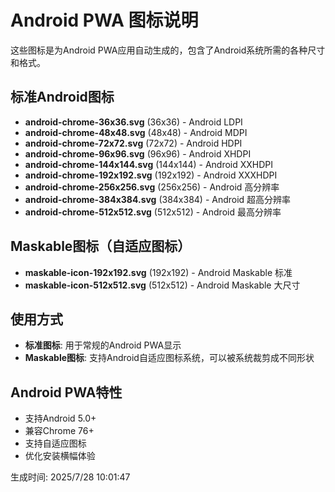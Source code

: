 # Android PWA 图标说明

这些图标是为Android PWA应用自动生成的，包含了Android系统所需的各种尺寸和格式。

## 标准Android图标

- **android-chrome-36x36.svg** (36x36) - Android LDPI
- **android-chrome-48x48.svg** (48x48) - Android MDPI
- **android-chrome-72x72.svg** (72x72) - Android HDPI
- **android-chrome-96x96.svg** (96x96) - Android XHDPI
- **android-chrome-144x144.svg** (144x144) - Android XXHDPI
- **android-chrome-192x192.svg** (192x192) - Android XXXHDPI
- **android-chrome-256x256.svg** (256x256) - Android 高分辨率
- **android-chrome-384x384.svg** (384x384) - Android 超高分辨率
- **android-chrome-512x512.svg** (512x512) - Android 最高分辨率

## Maskable图标（自适应图标）

- **maskable-icon-192x192.svg** (192x192) - Android Maskable 标准
- **maskable-icon-512x512.svg** (512x512) - Android Maskable 大尺寸

## 使用方式

- **标准图标**: 用于常规的Android PWA显示
- **Maskable图标**: 支持Android自适应图标系统，可以被系统裁剪成不同形状

## Android PWA特性

- 支持Android 5.0+
- 兼容Chrome 76+
- 支持自适应图标
- 优化安装横幅体验

生成时间: 2025/7/28 10:01:47
